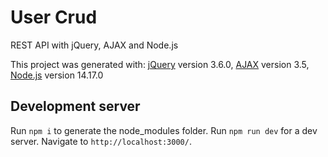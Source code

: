 # User Crud
REST API with jQuery, AJAX and Node.js

This project was generated with:
[jQuery](https://jquery.com/) version 3.6.0,
[AJAX](https://api.jquery.com/category/ajax/) version 3.5,
[Node.js](https://material.angular.io/) version 14.17.0

## Development server
Run `npm i` to generate the node_modules folder.
Run `npm run dev` for a dev server.
Navigate to `http://localhost:3000/`.
